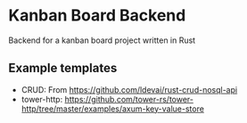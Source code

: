 # Kanban Board Backend

Backend for a kanban board project written in Rust

## Example templates

- CRUD: From https://github.com/ldevai/rust-crud-nosql-api
- tower-http: https://github.com/tower-rs/tower-http/tree/master/examples/axum-key-value-store